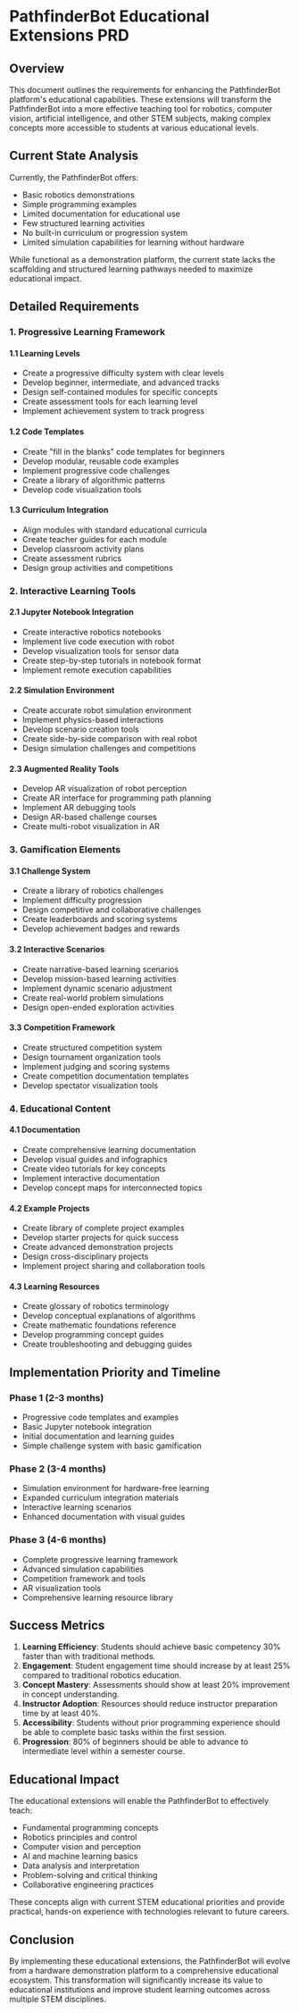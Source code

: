 # PathfinderBot Educational Extensions PRD

## Overview

This document outlines the requirements for enhancing the PathfinderBot platform's educational capabilities. These extensions will transform the PathfinderBot into a more effective teaching tool for robotics, computer vision, artificial intelligence, and other STEM subjects, making complex concepts more accessible to students at various educational levels.

## Current State Analysis

Currently, the PathfinderBot offers:
- Basic robotics demonstrations
- Simple programming examples
- Limited documentation for educational use
- Few structured learning activities
- No built-in curriculum or progression system
- Limited simulation capabilities for learning without hardware

While functional as a demonstration platform, the current state lacks the scaffolding and structured learning pathways needed to maximize educational impact.

## Detailed Requirements

### 1. Progressive Learning Framework

#### 1.1 Learning Levels
- Create a progressive difficulty system with clear levels
- Develop beginner, intermediate, and advanced tracks
- Design self-contained modules for specific concepts
- Create assessment tools for each learning level
- Implement achievement system to track progress

#### 1.2 Code Templates
- Create "fill in the blanks" code templates for beginners
- Develop modular, reusable code examples
- Implement progressive code challenges
- Create a library of algorithmic patterns
- Develop code visualization tools

#### 1.3 Curriculum Integration
- Align modules with standard educational curricula
- Create teacher guides for each module
- Develop classroom activity plans
- Create assessment rubrics
- Design group activities and competitions

### 2. Interactive Learning Tools

#### 2.1 Jupyter Notebook Integration
- Create interactive robotics notebooks
- Implement live code execution with robot
- Develop visualization tools for sensor data
- Create step-by-step tutorials in notebook format
- Implement remote execution capabilities

#### 2.2 Simulation Environment
- Create accurate robot simulation environment
- Implement physics-based interactions
- Develop scenario creation tools
- Create side-by-side comparison with real robot
- Design simulation challenges and competitions

#### 2.3 Augmented Reality Tools
- Develop AR visualization of robot perception
- Create AR interface for programming path planning
- Implement AR debugging tools
- Design AR-based challenge courses
- Create multi-robot visualization in AR

### 3. Gamification Elements

#### 3.1 Challenge System
- Create a library of robotics challenges
- Implement difficulty progression
- Design competitive and collaborative challenges
- Create leaderboards and scoring systems
- Develop achievement badges and rewards

#### 3.2 Interactive Scenarios
- Create narrative-based learning scenarios
- Develop mission-based learning activities
- Implement dynamic scenario adjustment
- Create real-world problem simulations
- Design open-ended exploration activities

#### 3.3 Competition Framework
- Create structured competition system
- Design tournament organization tools
- Implement judging and scoring systems
- Create competition documentation templates
- Develop spectator visualization tools

### 4. Educational Content

#### 4.1 Documentation
- Create comprehensive learning documentation
- Develop visual guides and infographics
- Create video tutorials for key concepts
- Implement interactive documentation
- Develop concept maps for interconnected topics

#### 4.2 Example Projects
- Create library of complete project examples
- Develop starter projects for quick success
- Create advanced demonstration projects
- Design cross-disciplinary projects
- Implement project sharing and collaboration tools

#### 4.3 Learning Resources
- Create glossary of robotics terminology
- Develop conceptual explanations of algorithms
- Create mathematic foundations reference
- Develop programming concept guides
- Create troubleshooting and debugging guides

## Implementation Priority and Timeline

### Phase 1 (2-3 months)
- Progressive code templates and examples
- Basic Jupyter notebook integration
- Initial documentation and learning guides
- Simple challenge system with basic gamification

### Phase 2 (3-4 months)
- Simulation environment for hardware-free learning
- Expanded curriculum integration materials
- Interactive learning scenarios
- Enhanced documentation with visual guides

### Phase 3 (4-6 months)
- Complete progressive learning framework
- Advanced simulation capabilities
- Competition framework and tools
- AR visualization tools
- Comprehensive learning resource library

## Success Metrics

1. **Learning Efficiency**: Students should achieve basic competency 30% faster than with traditional methods.
2. **Engagement**: Student engagement time should increase by at least 25% compared to traditional robotics education.
3. **Concept Mastery**: Assessments should show at least 20% improvement in concept understanding.
4. **Instructor Adoption**: Resources should reduce instructor preparation time by at least 40%.
5. **Accessibility**: Students without prior programming experience should be able to complete basic tasks within the first session.
6. **Progression**: 80% of beginners should be able to advance to intermediate level within a semester course.

## Educational Impact

The educational extensions will enable the PathfinderBot to effectively teach:
- Fundamental programming concepts
- Robotics principles and control
- Computer vision and perception
- AI and machine learning basics
- Data analysis and interpretation
- Problem-solving and critical thinking
- Collaborative engineering practices

These concepts align with current STEM educational priorities and provide practical, hands-on experience with technologies relevant to future careers.

## Conclusion

By implementing these educational extensions, the PathfinderBot will evolve from a hardware demonstration platform to a comprehensive educational ecosystem. This transformation will significantly increase its value to educational institutions and improve student learning outcomes across multiple STEM disciplines.
